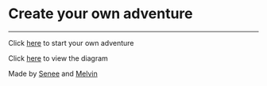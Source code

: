 # Create your own adventure  
 ---
Click [here](alarm.md) to start your own adventure  

Click [here](https://docs.google.com/drawings/d/1bHwSSoIqMQxHuxvm3kLy2xMuYciWSoKJAXvDNXlElfY/edit) to view the diagram  

Made by [Senee](https://github.com/seneec7794) and [Melvin](https://github.com/melvins1196)